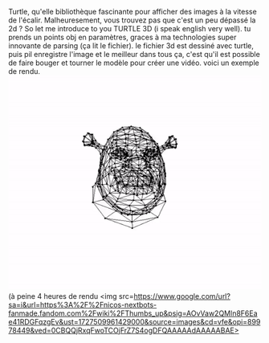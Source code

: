 Turtle, qu'elle bibliothèque fascinante pour afficher des images à la vitesse de l'écalir. Malheuresement, vous trouvez pas que c'est un peu dépassé la 2d ? So let me introduce to you TURTLE 3D (i speak english very well). tu prends un points obj en paramètres, graces à ma technologies super innovante de parsing (ça lit le fichier). le fichier 3d est dessiné avec turtle, puis pil enregistre l'image et le meilleur dans tous ça, c'est qu'il est possible de faire bouger et tourner le modèle pour créer une vidéo.
voici un exemple de rendu.
<img src=https://github.com/mperrot36/Turtle-3D/blob/main/ezgif-6-db23fec600.gif>
(à peine 4 heures de rendu <img src=https://www.google.com/url?sa=i&url=https%3A%2F%2Fnicos-nextbots-fanmade.fandom.com%2Fwiki%2FThumbs_up&psig=AOvVaw2QMln8F6Eae41RDGFqzgEv&ust=1727509961429000&source=images&cd=vfe&opi=89978449&ved=0CBQQjRxqFwoTCOjFrZ7S4ogDFQAAAAAdAAAAABAE>
